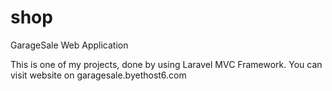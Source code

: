 # shop
GarageSale Web Application

This is one of my projects, done by using Laravel MVC Framework. You can visit website on garagesale.byethost6.com
